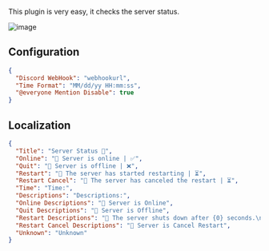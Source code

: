 This plugin is very easy, it checks the server status.

![image](https://i.imgur.com/624p9Eb.png) 

## Configuration

```json
{
  "Discord WebHook": "webhookurl",
  "Time Format": "MM/dd/yy HH:mm:ss",
  "@everyone Mention Disable": true
}
```

## Localization

```json
{
  "Title": "Server Status 💫",
  "Online": "📡 Server is online | ✅",
  "Quit": "📡 Server is offline | ❌",
  "Restart": "📡 The server has started restarting | ⏳",
  "Restart Cancel": "📡 The server has canceled the restart | ⏳",
  "Time": "Time:",
  "Descriptions": "Descriptions:",
  "Online Descriptions": "🎈 Server is Online",
  "Quit Descriptions": "🎈 Server is Offline",
  "Restart Descriptions": "🎈 The server shuts down after {0} seconds.\n\n🎈 Reason: {1}",
  "Restart Cancel Descriptions": "🎈 Server is Cancel Restart",
  "Unknown": "Unknown"
}
```
